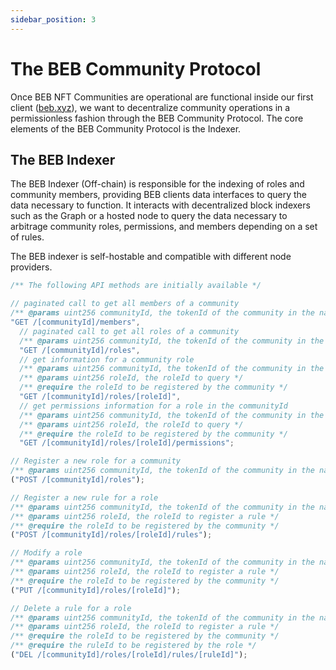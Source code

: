 ```yaml
---
sidebar_position: 3
---
```


# The BEB Community Protocol

Once BEB NFT Communities are operational are functional inside our first client ([beb.xyz](https://beb.xyz)), we want to decentralize community operations in a permissionless fashion through the BEB Community Protocol. The core elements of the BEB Community Protocol is the Indexer.

## The BEB Indexer

The BEB Indexer (Off-chain) is responsible for the indexing of roles and community members, providing BEB clients data interfaces to query the data necessary to function. It interacts with decentralized block indexers such as the Graph or a hosted node to query the data necessary to arbitrage community roles, permissions, and members depending on a set of rules.

The BEB indexer is self-hostable and compatible with different node providers.

```js
/** The following API methods are initially available */

// paginated call to get all members of a community
/** @params uint256 communityId, the tokenId of the community in the name registrar*/
"GET /[communityId]/members",
  // paginated call to get all roles of a community
  /** @params uint256 communityId, the tokenId of the community in the name registrar*/
  "GET /[communityId]/roles",
  // get information for a community role
  /** @params uint256 communityId, the tokenId of the community in the name registrar*/
  /** @params uint256 roleId, the roleId to query */
  /** @require the roleId to be registered by the community */
  "GET /[communityId]/roles/[roleId]",
  // get permissions information for a role in the communityId
  /** @params uint256 communityId, the tokenId of the community in the name registrar*/
  /** @params uint256 roleId, the roleId to query */
  /** @require the roleId to be registered by the community */
  "GET /[communityId]/roles/[roleId]/permissions";

// Register a new role for a community
/** @params uint256 communityId, the tokenId of the community in the name registrar*/
("POST /[communityId]/roles");

// Register a new rule for a role
/** @params uint256 communityId, the tokenId of the community in the name registrar*/
/** @params uint256 roleId, the roleId to register a rule */
/** @require the roleId to be registered by the community */
("POST /[communityId]/roles/[roleId]/rules");

// Modify a role
/** @params uint256 communityId, the tokenId of the community in the name registrar*/
/** @params uint256 roleId, the roleId to register a rule */
/** @require the roleId to be registered by the community */
("PUT /[communityId]/roles/[roleId]");

// Delete a rule for a role
/** @params uint256 communityId, the tokenId of the community in the name registrar*/
/** @params uint256 roleId, the roleId to register a rule */
/** @require the roleId to be registered by the community */
/** @require the ruleId to be registered by the role */
("DEL /[communityId]/roles/[roleId]/rules/[ruleId]");
```
